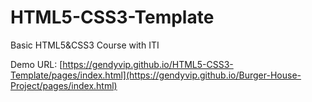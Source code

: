 # HTML5-CSS3-Template
Basic HTML5&CSS3 Course with ITI

Demo URL: [https://gendyvip.github.io/HTML5-CSS3-Template/pages/index.html](https://gendyvip.github.io/Burger-House-Project/pages/index.html)
